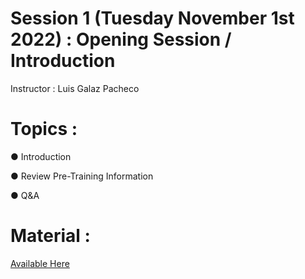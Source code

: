 # Session 1 (Tuesday November 1st 2022) : Opening Session / Introduction

Instructor : Luis Galaz Pacheco

# Topics :

● Introduction

● Review Pre-Training Information

● Q&A

# Material :

[Available Here](https://github.com/wizelineacademy/TideworksQAAutomation-2022/files/9912781/DSA-Tideworks.QA.Automation.Kick.Off.pptx.pdf)
